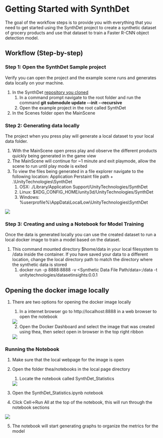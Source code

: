 # Getting Started with SynthDet

The goal of the workflow steps is to provide you with everything that you need to get started using the SynthDet project to create a synthetic dataset of grocery products and use that dataset to train a Faster R-CNN object detection model. 

## Workflow (Step-by-step)

### Step 1: Open the SynthDet Sample project
Verify you can open the project and the example scene runs and generates data locally on your machine.

1. In the SynthDet [repository you cloned](https://github.com/Unity-Technologies/SynthDet)
    1. In a command prompt navigate to the root folder and run the command **git submodule update --init --recursive**
    2. Open the example project in the root called SynthDet 
2. In the Scenes folder open the MainScene 

### Step 2: Generating data locally 
The project when you press play will generate a local dataset to your local data folder. 

1. With the MainScene open press play and observe the different products quickly being generated in the game view
2. The MainScene will continue for ~1 minute and exit playmode, allow the scene to run until play mode is exited
2. To view the files being generated in a file explorer navigate to the following location: Application Perstaint file path + .\UnityTechnologies\SynthDet
    1. OSX: ./Library/Application Support/UnityTechnologies/SynthDet
    2. Linux: $XDG_CONFIG_HOME/unity3d/UnityTechnologies/SynthDet
    3. Windows: %userprofile%\AppData\LocalLow\UnityTechnologies\SynthDet

<img src="images/dataset.png" align="middle"/>

### Step 3: Creating and using a Notebook for Model Training 
Once the data is generated locally you can use the created dataset to run a local docker image to train a model based on the dataset.

1. This command mounted directory $home/data in your local filesystem to /data inside the container. If you have saved your data to a different location, change the local directory path to match the directory where the synthetic data is stored
    1. docker run -p 8888:8888 -v <Synthetic Data File Path/data>:/data -t unitytechnologies/datasetinsights:0.0.1

## Opening the docker image locally
1. There are two options for opening the docker image locally  
    1. In a internet browser go to http://localhost:8888 in a web browser to open the notebook
    
    <img src="images/LocalWebpageThea.jpg" align="middle"/>
    
    2. Open the Docker Dashboard and select the image that was created using thea, then select open in browser in the top right ribbon 

    <img src="images/DockerDashboard.PNG" align="middle"/>

### Running the Notebook
1. Make sure that the local webpage for the image is open

2. Open the folder thea/notebooks in the local page directory 
    1. Locate the notebook called SynthDet_Statistics 
    <img src="images/theaNotebook.PNG" align="middle"/>

3. Open the SynthDet_Statistics.ipynb notebook

4. Click Cell->Run All at the top of the notebook, this will run through the notebook sections
<img src="images/RunAll.PNG" align="middle"/>

5. The notebook will start generating graphs to organize the metrics for the model
